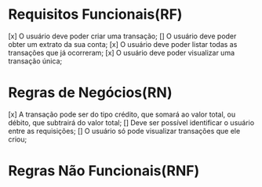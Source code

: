 # Requisitos Funcionais(RF)

[x] O usuário deve poder criar uma transação;
[] O usuário deve poder obter um extrato da sua conta;
[x] O usuário deve poder listar todas as transações que já ocorreram;
[x] O usuário deve poder visualizar uma transação única;

# Regras de Negócios(RN)

[x] A transação pode ser do tipo crédito, que somará ao valor total, ou débito, que subtrairá do valor total;
[] Deve ser possível identificar o usuário entre as requisições;
[] O usuário só pode visualizar transações que ele criou;

# Regras Não Funcionais(RNF)
